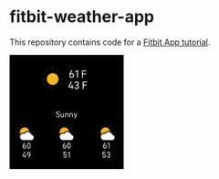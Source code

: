 # fitbit-weather-app
This repository contains code for a [Fitbit App tutorial](https://quinnshultz.com/2023/01/03/fitbit-weather-app-part-1/).

<img src="https://raw.githubusercontent.com/quinnshultz/fitbit-weather-app/main/screenshot.PNG" alt="A screenshot of the completed weather app." align="center" width="200"/>
